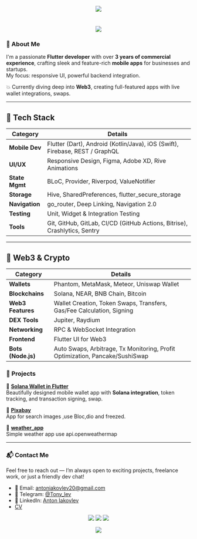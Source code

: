 <p align="center">
  <img src="https://capsule-render.vercel.app/api?type=waving&height=80&color=gradient&customColorList=2,4&animation=fadeIn&section=header"/>
</p>

<h1 align="center">
  <img src="https://readme-typing-svg.herokuapp.com/?color=00bfff&size=30&center=true&vCenter=true&width=1000&lines=Hey+there!+I'm+Anton+Yakovlev;Flutter+%26+Web3+Developer;Turning+ideas+into+apps" />
</h1>

### 🌟 About Me

I'm a passionate **Flutter developer** with over **3 years of commercial experience**, crafting sleek and feature-rich **mobile apps** for businesses and startups.  
My focus: responsive UI, powerful backend integration.

💥 Currently diving deep into **Web3**, creating full-featured apps with live wallet integrations, swaps.

---

## 🚀 Tech Stack

| **Category**       | **Details**                                                                 |
|--------------------|------------------------------------------------------------------------------|
| **Mobile Dev**     | Flutter (Dart), Android (Kotlin/Java), iOS (Swift), Firebase, REST / GraphQL |
| **UI/UX**          | Responsive Design, Figma, Adobe XD, Rive Animations                         |
| **State Mgmt**     | BLoC, Provider, Riverpod, ValueNotifier                                     |
| **Storage**        | Hive, SharedPreferences, flutter_secure_storage                             |
| **Navigation**     | go_router, Deep Linking, Navigation 2.0                                     |
| **Testing**        | Unit, Widget & Integration Testing                                          |
| **Tools**          | Git, GitHub, GitLab, CI/CD (GitHub Actions, Bitrise), Crashlytics, Sentry    |

---

## 💎 Web3 & Crypto

| **Category**       | **Details**                                                                 |
|--------------------|------------------------------------------------------------------------------|
| **Wallets**        | Phantom, MetaMask, Meteor, Uniswap Wallet                                   |
| **Blockchains**    | Solana, NEAR, BNB Chain, Bitcoin                                            |
| **Web3 Features**  | Wallet Creation, Token Swaps, Transfers, Gas/Fee Calculation, Signing       |
| **DEX Tools**      | Jupiter, Raydium                                                            |
| **Networking**     | RPC & WebSocket Integration                                                 |
| **Frontend**       | Flutter UI for Web3                                                         |
| **Bots (Node.js)** | Auto Swaps, Arbitrage, Tx Monitoring, Profit Optimization, Pancake/SushiSwap|


### 🚧 Projects

👛 [**Solana Wallet in Flutter**](https://github.com/Antonyakov/solana_wallet_web3-master)  
Beautifully designed mobile wallet app with **Solana integration**, token tracking, and transaction signing, swap.

🤖 [**Pixabay**](https://github.com/Antonyakov/pixabay)  
App for search images ,use Bloc,dio and freezed.

🧩 [**weather_app**](https://github.com/Antonyakov/weather_app)  
Simple  weather app use api.openweathermap


---

### 📬 Contact Me

Feel free to reach out — I’m always open to exciting projects, freelance work, or just a friendly dev chat!

- 💌 Email: [antoniakovlev20@gmail.com](mailto:antoniakovlev20@gmail.com)
- 💬 Telegram: [@Tony_lev](https://t.me/Tony_lev)
- 💼 LinkedIn: [Anton Iakovlev](https://www.linkedin.com/in/anton-iakovlev-838045322/)
- [CV](https://github.com/Antonyakov/Antonyakov/blob/main/Anton%20Iakovlev%20flutter.pdf)

<p align="center">
  <a href="mailto:antoniakovlev20@gmail.com"><img src="https://img.shields.io/badge/email-ff61f6?style=for-the-badge&logo=gmail&logoColor=white"/></a>
  <a href="https://t.me/Tony_lev"><img src="https://img.shields.io/badge/Telegram-26A5E4?style=for-the-badge&logo=telegram&logoColor=white" /></a>
  <a href="https://www.linkedin.com/in/anton-iakovlev-838045322/"><img src="https://img.shields.io/badge/LinkedIn-0077B5?style=for-the-badge&logo=linkedin&logoColor=white"/></a>
</p>


<p align="center">
  <img src="https://capsule-render.vercel.app/api?type=waving&height=120&color=gradient&customColorList=11,17,18&animation=fadeIn&section=footer" />
</p>


